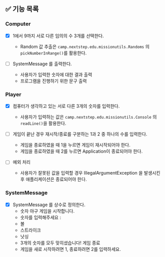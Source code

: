 ## ✅ 기능 목록

### Computer

- [x] 1에서 9까지 서로 다른 임의의 수 3개를 선택한다.
  - Random 값 추출은 `camp.nextstep.edu.missionutils.Randoms` 의 `pickNumberInRange()`를 활용한다.

- [ ] SystemMessage 를 출력한다.
  - 사용자가 입력한 숫자에 대한 결과 출력
  - 프로그램을 진행하기 위한 문구 출력

### Player

- [x] 컴퓨터가 생각하고 있는 서로 다른 3개의 숫자를 입력한다.
  - 사용자가 입력하는 값은 `camp.nextstep.edu.missionutils.Console` 의 `readLine()`을 활용한다.

- [ ] 게임이 끝난 경우 재시작/종료를 구분하는 1과 2 중 하나의 수를 입력한다.
  - 게임을 종료하였을 때 1을 누르면 게임이 재시작되어야 한다.
  - 게임을 종료하였을 때 2를 누르면 Application이 종료되어야 한다.

- [ ] 예외 처리
  - 사용자가 잘못된 값을 입력할 경우 IllegalArgumentException 을 발생시킨 후 애플리케이션은 종료되어야 한다.

### SystemMessage
- [x] SystemMessage 를 상수로 정의한다.
  - 숫자 야구 게임을 시작합니다.
  - 숫자를 입력해주세요 :
  - 볼
  - 스트라이크
  - 낫싱
  - 3개의 숫자를 모두 맞히셨습니다! 게임 종료
  - 게임을 새로 시작하려면 1, 종료하려면 2를 입력하세요.
  